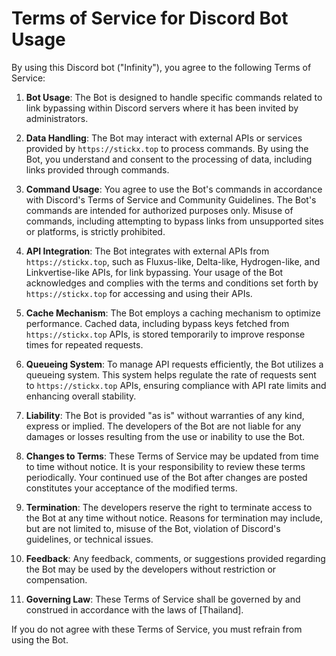 # Terms of Service for Discord Bot Usage

By using this Discord bot ("Infinity"), you agree to the following Terms of Service:

1. **Bot Usage**: The Bot is designed to handle specific commands related to link bypassing within Discord servers where it has been invited by administrators.

2. **Data Handling**: The Bot may interact with external APIs or services provided by `https://stickx.top` to process commands. By using the Bot, you understand and consent to the processing of data, including links provided through commands.

3. **Command Usage**: You agree to use the Bot's commands in accordance with Discord's Terms of Service and Community Guidelines. The Bot's commands are intended for authorized purposes only. Misuse of commands, including attempting to bypass links from unsupported sites or platforms, is strictly prohibited.

4. **API Integration**: The Bot integrates with external APIs from `https://stickx.top`, such as Fluxus-like, Delta-like, Hydrogen-like, and Linkvertise-like APIs, for link bypassing. Your usage of the Bot acknowledges and complies with the terms and conditions set forth by `https://stickx.top` for accessing and using their APIs.

5. **Cache Mechanism**: The Bot employs a caching mechanism to optimize performance. Cached data, including bypass keys fetched from `https://stickx.top` APIs, is stored temporarily to improve response times for repeated requests.

6. **Queueing System**: To manage API requests efficiently, the Bot utilizes a queueing system. This system helps regulate the rate of requests sent to `https://stickx.top` APIs, ensuring compliance with API rate limits and enhancing overall stability.

7. **Liability**: The Bot is provided "as is" without warranties of any kind, express or implied. The developers of the Bot are not liable for any damages or losses resulting from the use or inability to use the Bot.

8. **Changes to Terms**: These Terms of Service may be updated from time to time without notice. It is your responsibility to review these terms periodically. Your continued use of the Bot after changes are posted constitutes your acceptance of the modified terms.

9. **Termination**: The developers reserve the right to terminate access to the Bot at any time without notice. Reasons for termination may include, but are not limited to, misuse of the Bot, violation of Discord's guidelines, or technical issues.

10. **Feedback**: Any feedback, comments, or suggestions provided regarding the Bot may be used by the developers without restriction or compensation.

11. **Governing Law**: These Terms of Service shall be governed by and construed in accordance with the laws of [Thailand].

If you do not agree with these Terms of Service, you must refrain from using the Bot.
